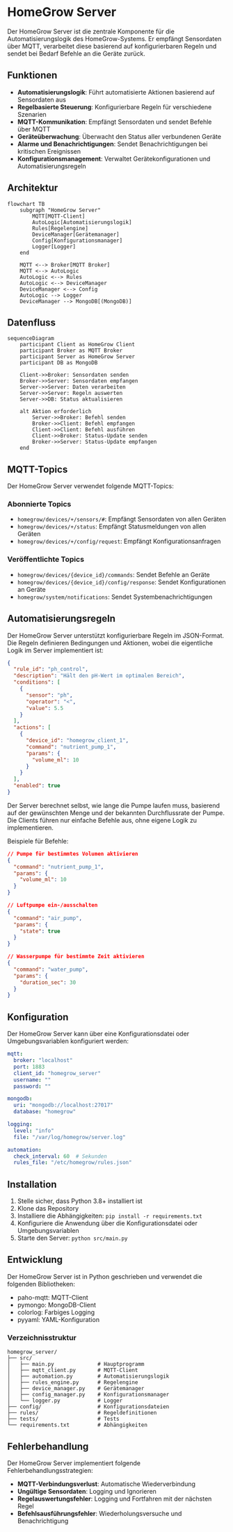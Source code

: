 # HomeGrow Server

Der HomeGrow Server ist die zentrale Komponente für die Automatisierungslogik des HomeGrow-Systems. Er empfängt Sensordaten über MQTT, verarbeitet diese basierend auf konfigurierbaren Regeln und sendet bei Bedarf Befehle an die Geräte zurück.

## Funktionen

- **Automatisierungslogik**: Führt automatisierte Aktionen basierend auf Sensordaten aus
- **Regelbasierte Steuerung**: Konfigurierbare Regeln für verschiedene Szenarien
- **MQTT-Kommunikation**: Empfängt Sensordaten und sendet Befehle über MQTT
- **Geräteüberwachung**: Überwacht den Status aller verbundenen Geräte
- **Alarme und Benachrichtigungen**: Sendet Benachrichtigungen bei kritischen Ereignissen
- **Konfigurationsmanagement**: Verwaltet Gerätekonfigurationen und Automatisierungsregeln

## Architektur

```mermaid
flowchart TB
    subgraph "HomeGrow Server"
        MQTT[MQTT-Client]
        AutoLogic[Automatisierungslogik]
        Rules[Regelengine]
        DeviceManager[Gerätemanager]
        Config[Konfigurationsmanager]
        Logger[Logger]
    end
    
    MQTT <--> Broker[MQTT Broker]
    MQTT <--> AutoLogic
    AutoLogic <--> Rules
    AutoLogic <--> DeviceManager
    DeviceManager <--> Config
    AutoLogic --> Logger
    DeviceManager --> MongoDB[(MongoDB)]
```

## Datenfluss

```mermaid
sequenceDiagram
    participant Client as HomeGrow Client
    participant Broker as MQTT Broker
    participant Server as HomeGrow Server
    participant DB as MongoDB
    
    Client->>Broker: Sensordaten senden
    Broker->>Server: Sensordaten empfangen
    Server->>Server: Daten verarbeiten
    Server->>Server: Regeln auswerten
    Server->>DB: Status aktualisieren
    
    alt Aktion erforderlich
        Server->>Broker: Befehl senden
        Broker->>Client: Befehl empfangen
        Client->>Client: Befehl ausführen
        Client->>Broker: Status-Update senden
        Broker->>Server: Status-Update empfangen
    end
```

## MQTT-Topics

Der HomeGrow Server verwendet folgende MQTT-Topics:

### Abonnierte Topics

- `homegrow/devices/+/sensors/#`: Empfängt Sensordaten von allen Geräten
- `homegrow/devices/+/status`: Empfängt Statusmeldungen von allen Geräten
- `homegrow/devices/+/config/request`: Empfängt Konfigurationsanfragen

### Veröffentlichte Topics

- `homegrow/devices/{device_id}/commands`: Sendet Befehle an Geräte
- `homegrow/devices/{device_id}/config/response`: Sendet Konfigurationen an Geräte
- `homegrow/system/notifications`: Sendet Systembenachrichtigungen

## Automatisierungsregeln

Der HomeGrow Server unterstützt konfigurierbare Regeln im JSON-Format. Die Regeln definieren Bedingungen und Aktionen, wobei die eigentliche Logik im Server implementiert ist:

```json
{
  "rule_id": "ph_control",
  "description": "Hält den pH-Wert im optimalen Bereich",
  "conditions": [
    {
      "sensor": "ph",
      "operator": "<",
      "value": 5.5
    }
  ],
  "actions": [
    {
      "device_id": "homegrow_client_1",
      "command": "nutrient_pump_1",
      "params": {
        "volume_ml": 10
      }
    }
  ],
  "enabled": true
}
```

Der Server berechnet selbst, wie lange die Pumpe laufen muss, basierend auf der gewünschten Menge und der bekannten Durchflussrate der Pumpe. Die Clients führen nur einfache Befehle aus, ohne eigene Logik zu implementieren.

Beispiele für Befehle:

```json
// Pumpe für bestimmtes Volumen aktivieren
{
  "command": "nutrient_pump_1",
  "params": {
    "volume_ml": 10
  }
}

// Luftpumpe ein-/ausschalten
{
  "command": "air_pump",
  "params": {
    "state": true
  }
}

// Wasserpumpe für bestimmte Zeit aktivieren
{
  "command": "water_pump",
  "params": {
    "duration_sec": 30
  }
}
```

## Konfiguration

Der HomeGrow Server kann über eine Konfigurationsdatei oder Umgebungsvariablen konfiguriert werden:

```yaml
mqtt:
  broker: "localhost"
  port: 1883
  client_id: "homegrow_server"
  username: ""
  password: ""

mongodb:
  uri: "mongodb://localhost:27017"
  database: "homegrow"

logging:
  level: "info"
  file: "/var/log/homegrow/server.log"

automation:
  check_interval: 60  # Sekunden
  rules_file: "/etc/homegrow/rules.json"
```

## Installation

1. Stelle sicher, dass Python 3.8+ installiert ist
2. Klone das Repository
3. Installiere die Abhängigkeiten: `pip install -r requirements.txt`
4. Konfiguriere die Anwendung über die Konfigurationsdatei oder Umgebungsvariablen
5. Starte den Server: `python src/main.py`

## Entwicklung

Der HomeGrow Server ist in Python geschrieben und verwendet die folgenden Bibliotheken:

- paho-mqtt: MQTT-Client
- pymongo: MongoDB-Client
- colorlog: Farbiges Logging
- pyyaml: YAML-Konfiguration

### Verzeichnisstruktur

```
homegrow_server/
├── src/
│   ├── main.py              # Hauptprogramm
│   ├── mqtt_client.py       # MQTT-Client
│   ├── automation.py        # Automatisierungslogik
│   ├── rules_engine.py      # Regelengine
│   ├── device_manager.py    # Gerätemanager
│   ├── config_manager.py    # Konfigurationsmanager
│   └── logger.py            # Logger
├── config/                  # Konfigurationsdateien
├── rules/                   # Regeldefinitionen
├── tests/                   # Tests
└── requirements.txt         # Abhängigkeiten
```

## Fehlerbehandlung

Der HomeGrow Server implementiert folgende Fehlerbehandlungsstrategien:

- **MQTT-Verbindungsverlust**: Automatische Wiederverbindung
- **Ungültige Sensordaten**: Logging und Ignorieren
- **Regelauswertungsfehler**: Logging und Fortfahren mit der nächsten Regel
- **Befehlsausführungsfehler**: Wiederholungsversuche und Benachrichtigung 